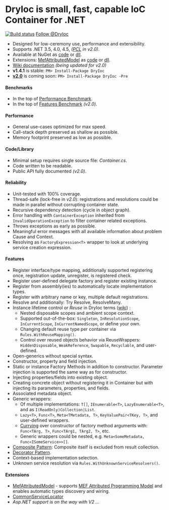 DryIoc is small, fast, capable IoC Container for .NET
=====================================================

[![Build status](https://ci.appveyor.com/api/projects/status/jfq01d9wcs4vcwpf/branch/default)](https://ci.appveyor.com/project/MaksimVolkau/dryioc/branch/default)
[Follow @DryIoc](https://twitter.com/DryIoc)


[Autofac]: https://code.google.com/p/autofac/
[MEF]: http://mef.codeplex.com/
[DryIoc]: https://www.nuget.org/packages/DryIoc/
[DryIoc.MefAttributedModel]: https://www.nuget.org/packages/DryIoc.MefAttributedModel/
[DryIoc.dll]: https://www.nuget.org/packages/DryIoc.dll/
[DryIoc.MefAttributedModel.dll]: https://www.nuget.org/packages/DryIoc.MefAttributedModel.dll/
[WikiHome]: https://bitbucket.org/dadhi/dryioc/wiki/Home
[MefAttributedModel]: https://bitbucket.org/dadhi/dryioc/wiki/MefAttributedModel
[PCL]: http://msdn.microsoft.com/en-us/library/gg597391(v=vs.110).aspx
[v2.0]: https://bitbucket.org/dadhi/dryioc/wiki/Home

* Designed for low-ceremony use, performance and extensibility.
* Supports .NET 3.5, 4.0, 4.5, _([PCL] in v2.0)_.
* Available at NuGet as [code][DryIoc] or [dll][DryIoc.dll].
* Extensions: [MefAttributedModel] as [code][DryIoc.MefAttributedModel] or [dll][DryIoc.MefAttributedModel.dll].
* [Wiki documentation][WikiHome] _(being updated for v2.0)_
* __v1.4.1__ is stable: `PM> Install-Package DryIoc` 
* __[v2.0]__ is coming soon: `PM> Install-Package DryIoc -Pre`

#### Benchmarks
* In the top of [Performance Benchmark](http://www.palmmedia.de/blog/2011/8/30/ioc-container-benchmark-performance-comparison).
* In the top of [Features Benchmark](http://featuretests.apphb.com/DependencyInjection.html) _(v2.0)_.

#### Performance
* General use-cases optimized for max speed.
* Call-stack depth preserved as shallow as possible.
* Memory footprint preserved as low as possible.

#### Code/Library
* Minimal setup requires single source file: *Container.cs*. 
* Code written to be readable.
* Public API fully documented _(v2.0)_.

#### Reliability
* Unit-tested with 100% coverage.
* Thread-safe (lock-free in _v2.0_): registrations and resolutions could be made in parallel without corrupting container state. 
* Recursive dependency detection (cycle in object graph).
* Error handling with `ContainerException` inherited from `InvalidOperationException` to filter container related exceptions.
* Throws exceptions as early as possible. 
* Meaningful error messages with all available information about problem Cause and Context.
* Resolving as `FactoryExpression<T>` wrapper to look at underlying service creation expression.

#### Features

* Register interface/type mapping, additionally supported registering once, registration update, unregister, is registered check. 
* Register user-defined delegate factory and register existing instance.
* Register from assembly(ies) to automatically locate implementation types.
* Register with arbitrary name or key, multiple default registrations.
* Resolve and additionally: Try Resolve, ResolveMany.
* Instance lifetime control or *Reuse* in DryIoc terms ([wiki](https://bitbucket.org/dadhi/dryioc/wiki/ReuseAndScopes)) :
    * Nested disposable scopes and ambient scope context.
    * Supported out-of-the-box: `Singleton`, `InResolutionScope`, `InCurrentScope`, `InCurrentNamedScope`, or define your own.
    * Changing default reuse type per container via  `Rules.WithReuseMapping()`.
    * Control over reused objects behavior via ReuseWrappers: `HiddenDisposable`, `WeakReference`, `Swapable`, `Recyclable`, and user-defined.
* Open-generics without special syntax.
* Constructor, property and field injection.
* Static or instance Factory Methods in addition to constructor. Parameter injection is supported the same way as for constructor.
* Injecting properties/fields into existing object.
* Creating concrete object without registering it in Container but with injecting its parameters, properties, and fields.
* Associated metadata object.
* Generic wrappers:
    * Of multiple implementations: `T[]`, `IEnumerable<T>`, `LazyEnumerable<T>`, and as `I(ReadOnly)Collection|List`.
    * `Lazy<T>`, `Func<T>`, `Meta<TMetadata, T>`, `KeyValuePair<TKey, T>`, and user-defined wrappers.
    * [Currying](http://en.wikipedia.org/wiki/Currying) over constructor of factory method arguments with: `Func<TArg, T>`, `Func<TArg1, TArg2, T>`, etc.
    * Generic wrappers could be nested, e.g. `Meta<SomeMetadata, Func<ISomeService>>[]`.
* [Composite Pattern](http://en.wikipedia.org/wiki/Composite_pattern): Composite itself is excluded from result collection.
* [Decorator Pattern](http://en.wikipedia.org/wiki/Decorator_pattern). 
* Context-based implementation selection.
* Unknown service resolution via `Rules.WithUnknownServiceResolvers()`.

#### Extensions
* [MefAttributedModel] - supports [MEF Attributed Programming Model](http://msdn.microsoft.com/en-us/library/ee155691(v=vs.110).aspx) and enables automatic types discovery and wiring.
* [CommonServiceLocator](https://commonservicelocator.codeplex.com/)
* _Asp.NET support is on the way with V2 ..._
